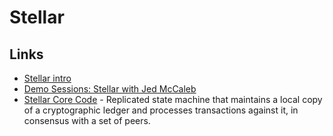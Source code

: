 # Stellar

## Links

* [Stellar intro](https://stripe.com/blog/stellar)
* [Demo Sessions: Stellar with Jed McCaleb](https://www.youtube.com/watch?v=GIMOrsPxlZg)
* [Stellar Core Code](https://github.com/stellar/stellar-core) - Replicated state machine that maintains a local copy of a cryptographic ledger and processes transactions against it, in consensus with a set of peers.
